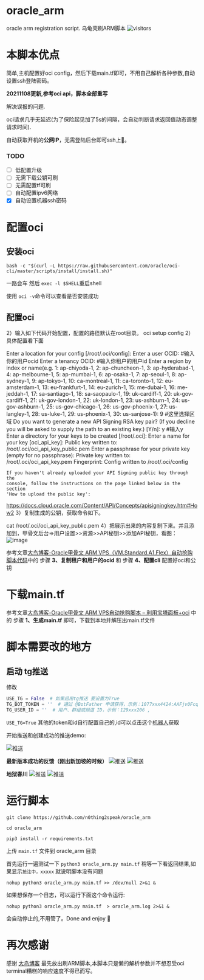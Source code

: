 
# oracle_arm
oracle arm registration script. 乌龟壳刷ARM脚本
![visitors](https://visitor-badge.glitch.me/badge?page_id=oracle_arm)


# 本脚本优点

简单,主机配置好oci config，然后下载main.tf即可，不用自己解析各种参数,自动设置ssh登陆密码。

**20211108更新,参考oci api，脚本全部重写**

解决误报的问题.

oci请求几乎无延迟(为了保险起见加了5s的间隔，会自动判断请求返回值动态调整请求时间).

自动获取开机的**公网IP**，无需登陆后台即可ssh上🐔。

### TODO
- [ ] 低配置升级
- [ ] 无需下载公钥可刷
- [ ] 无需配置tf可刷
- [ ] 自动配置ipv6网络
- [x] 自动设置机器ssh密码

# 配置oci

## 安装oci

```shell
bash -c "$(curl –L https://raw.githubusercontent.com/oracle/oci-cli/master/scripts/install/install.sh)"
```
一路会车 然后 `exec -l $SHELL`重启shell 

使用 `oci -v`命令可以查看是否安装成功

## 配置oci
2）输入如下代码开始配置，配置的路径默认在root目录。
oci setup config
2）具体配置看下面

Enter a location for your config [/root/.oci/config]: 
Enter a user OCID: #输入你的用户ocid
Enter a tenancy OCID: #输入你租户的用户id
Enter a region by index or name(e.g.
1: ap-chiyoda-1, 2: ap-chuncheon-1, 3: ap-hyderabad-1, 4: ap-melbourne-1, 5: ap-mumbai-1,
6: ap-osaka-1, 7: ap-seoul-1, 8: ap-sydney-1, 9: ap-tokyo-1, 10: ca-montreal-1,
11: ca-toronto-1, 12: eu-amsterdam-1, 13: eu-frankfurt-1, 14: eu-zurich-1, 15: me-dubai-1,
16: me-jeddah-1, 17: sa-santiago-1, 18: sa-saopaulo-1, 19: uk-cardiff-1, 20: uk-gov-cardiff-1,
21: uk-gov-london-1, 22: uk-london-1, 23: us-ashburn-1, 24: us-gov-ashburn-1, 25: us-gov-chicago-1,
26: us-gov-phoenix-1, 27: us-langley-1, 28: us-luke-1, 29: us-phoenix-1, 30: us-sanjose-1): 9  #这里选择区域
Do you want to generate a new API Signing RSA key pair? (If you decline you will be asked to supply the path to an existing key.) [Y/n]: y  #输入y
Enter a directory for your keys to be created [/root/.oci]: 
Enter a name for your key [oci_api_key]: 
Public key written to: /root/.oci/oci_api_key_public.pem
Enter a passphrase for your private key (empty for no passphrase): 
Private key written to: /root/.oci/oci_api_key.pem
Fingerprint: 
Config written to /root/.oci/config
 
 
    If you haven't already uploaded your API Signing public key through the
    console, follow the instructions on the page linked below in the section
    'How to upload the public key':
 
   https://docs.cloud.oracle.com/Content/API/Concepts/apisigningkey.htm#How2
3）复制生成的公钥，获取命令如下。

cat /root/.oci/oci_api_key_public.pem
4）把展示出来的内容复制下来。并且添加到，甲骨文后台=>用户设置>>资源>>API秘钥>>添加API秘钥，看图：![image](https://user-images.githubusercontent.com/71005882/150918104-3a59f224-91c9-475d-a8d4-a6a089ab87ff.png)


参考文章[大鸟博客-Oracle甲骨文 ARM VPS（VM.Standard.A1.Flex）自动抢购脚本代码](https://www.daniao.org/14035.html)中的 步骤 **3、复制租户和用户的ocid** 和 步骤 **4、配置cli** 配置好oci和公钥 

# 下载main.tf

参考文章[大鸟博客-Oracle甲骨文 ARM VPS自动抢购脚本 – 利用宝塔面板+oci](https://www.daniao.org/14121.html) 中的 步骤 **1、生成main.tf** 即可，下载到本地并解压出main.tf文件

<!-- **注意**
创建实例的时候网络哪里不要动，默认就好！！！

然后密钥要提前下载好。

**补充**
很多老哥没有保存好密钥,不用担心，开机成功后按照下面的步骤设置密码即可

![](./images/s4.png)
```
echo root:密码 |sudo chpasswd root
sudo sed -i 's/^#\?PermitRootLogin.*/PermitRootLogin yes/g' /etc/ssh/sshd_config;
sudo sed -i 's/^#\?PasswordAuthentication.*/PasswordAuthentication yes/g' /etc/ssh/sshd_config;
sudo service sshd restart
``` -->

# 脚本需要改的地方
## 启动 tg推送

修改
```python
USE_TG = False  # 如果启用tg推送 要设置为True
TG_BOT_TOKEN = ''  # 通过 @BotFather 申请获得，示例：1077xxx4424:AAFjv0FcqxxxxxxgEMGfi22B4yh15R5uw
TG_USER_ID = ''  # 用户、群组或频道 ID，示例：129xxx206 ,
```
`USE_TG=True`
其他的token和id自行配置自己的,id可以点击这个[机器人](https://t.me/myidbot?start=botostore)获取

开始推送和创建成功的推送demo:

![推送](./images/ceshi1.png)

**最新版本成功的反馈（刚出新加坡的时候）**
![推送](./images/sgp1.png)
![推送](./images/sgp2.png)

**地狱春川**
![推送](./images/chuncheon1.png)
![推送](./images/chuncheon2.png)

<!-- 下面是旧版本
![推送](./images/s1.png)
![推送](./images/s2.png)
![推送](./images/s3.png) -->

# 运行脚本

```
git clone https://github.com/n0thing2speak/oracle_arm

cd oracle_arm

pip3 install -r requirements.txt
```
上传 `main.tf` 文件到 oracle_arm 目录

首先运行一遍测试一下
`python3 oracle_arm.py main.tf` 
稍等一下看返回结果,如果显示`抢注中，xxxxx` 就说明脚本没有问题


`nohup python3 oracle_arm.py main.tf >> /dev/null 2>&1 &`

如果想保存一个日志，可以运行下面这个命令运行:

`nohup python3 oracle_arm.py main.tf  > oracle_arm.log 2>&1 &`


会自动停止的,不用管了。Done and enjoy 🎉

# 再次感谢

感谢 [大鸟博客](https://www.daniao.org/) 最先放出刷ARM脚本,本脚本只是懒的解析参数并不想忍受oci terminal糟糕的响应速度不得已而写。


